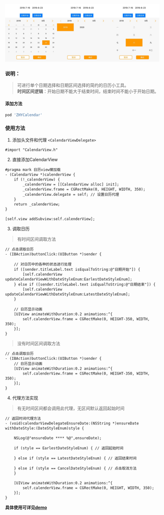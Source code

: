 ![](https://github.com/anchoriteFili/ZHYCalendar/blob/master/ZHYCalendar.png)<br>

### 说明：

> 可进行单个日期选择和日期区间选择的简约的日历小工具。<br>
> **时间区间逻辑**：开始日期不能大于结束时间，结束时间不能小于开始日期。

#### 添加方法

```ruby
pod 'ZHYCalendar'
```

### 使用方法

1. 添加头文件和代理 `<CalendarViewDelegate>`

```objc
#import "CalendarView.h"
```

2. 直接添加CalendarView

```objc
#pragma mark 日历view懒加载
- (CalendarView *)calenderView {
    if (!_calenderView) {
        _calenderView = [[CalendarView alloc] init];
        _calenderView.frame = CGRectMake(0, HEIGHT, WIDTH, 350);
        _calenderView.delegate = self; // 设置日历代理
    }
    return _calenderView;
}

[self.view addSubview:self.calenderView];
```

3. 调取日历

> 有时间区间调取方法
```objc
// 点击调取日历
- (IBAction)buttonClick:(UIButton *)sender {
    
    // 对日历中的各种的状态进行处理
    if ([sender.titleLabel.text isEqualToString:@"日期开始"]) {
        [self.calenderView updateCalendarViewWithDateStyleEnum:EarlestDateStyleEnum];
    } else if ([sender.titleLabel.text isEqualToString:@"日期结束"]) {
        [self.calenderView updateCalendarViewWithDateStyleEnum:LatestDateStyleEnum];
    }
    
    // 日历显示动画
    [UIView animateWithDuration:0.2 animations:^{
        self.calenderView.frame = CGRectMake(0, HEIGHT-350, WIDTH, 350);
    }];
}
```

> 没有时间区间调取方法

```objc
// 点击调取日历
- (IBAction)buttonClick:(UIButton *)sender {
    // 日历显示动画
    [UIView animateWithDuration:0.2 animations:^{
        self.calenderView.frame = CGRectMake(0, HEIGHT-350, WIDTH, 350);
    }];
}
```

4. 代理方法实现

> 有无时间区间都会调用此代理，无区间默认返回起始时间
```objc
// 返回时间代理方法
- (void)calendarViewDelegateEnsureDate:(NSString *)ensureDate withDateStyle:(DateStyleEnum)style {
    
    NSLog(@"ensureDate **** %@",ensureDate);
    
    if (style == EarlestDateStyleEnum) { // 返回起始时间

    } else if (style == LatestDateStyleEnum) { // 返回结束时间

    } else if (style == CancelDateStyleEnum) { // 点击取消方法
    }
    
    [UIView animateWithDuration:0.2 animations:^{
        self.calenderView.frame = CGRectMake(0, HEIGHT, WIDTH, 350);
    }];
}
```

**具体使用可详见[demo](https://github.com/anchoriteFili/ZHYCalendar)**
